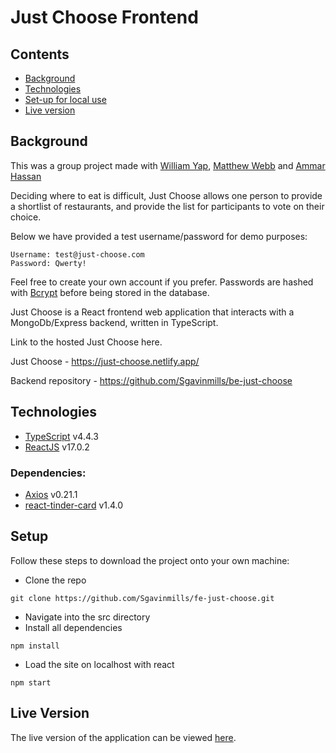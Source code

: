 # Just Choose Frontend

## Contents

-   [Background](#background)
-   [Technologies](#technologies)
-   [Set-up for local use](#setup)
-   [Live version](#live)
    <a name=background></a>

## Background

This was a group project made with [William Yap](https://github.com/williamyap90), [Matthew Webb](https://github.com/JustMatty26) and [Ammar Hassan](https://github.com/mahassan/)

Deciding where to eat is difficult, Just Choose allows one person to provide a shortlist of restaurants, and provide the list for participants to vote on their choice.

Below we have provided a test username/password for demo purposes:

```
Username: test@just-choose.com
Password: Qwerty!
```

Feel free to create your own account if you prefer. Passwords are hashed with [Bcrypt](https://www.npmjs.com/package/bcrypt) before being stored in the database.

Just Choose is a React frontend web application that interacts with a MongoDb/Express backend, written in TypeScript.

Link to the hosted Just Choose here.

Just Choose - https://just-choose.netlify.app/

Backend repository - https://github.com/Sgavinmills/be-just-choose

<a name=technologies></a>

## Technologies

-   [TypeScript](https://www.typescriptlang.org/) v4.4.3
-   [ReactJS](https://reactjs.org/) v17.0.2

### Dependencies:

-   [Axios](https://axios-http.com/docs/intro) v0.21.1
-   [react-tinder-card](https://www.npmjs.com/package/react-tinder-card) v1.4.0
    <a name=setup></a>

## Setup

Follow these steps to download the project onto your own machine:

-   Clone the repo

```
git clone https://github.com/Sgavinmills/fe-just-choose.git
```

-   Navigate into the src directory
-   Install all dependencies

```
npm install
```

-   Load the site on localhost with react

```
npm start
```

<a name=live></a>

## Live Version

The live version of the application can be viewed [here](https://just-choose.netlify.app/).
